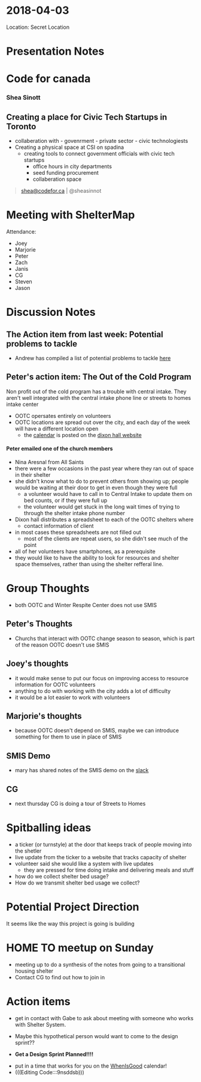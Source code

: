 # 2018-04-03
Location: Secret Location

# Presentation Notes
# Code for canada
### Shea Sinott

## Creating a place for Civic Tech Startups in Toronto
  + collaberation with
              - govenrment
              - private sector
              - civic technologiests
  + Creating a physical space at CSI on spadina
    - creating tools to connect government officials with civic tech startups
      * office hours in city departments
      * seed funding procurement
      * collaberation space

  > shea@codefor.ca | @sheasinnot

# Meeting with ShelterMap
Attendance:
  + Joey
  + Marjorie
  + Peter
  + Zach
  + Janis
  + CG
  + Steven
  + Jason

# Discussion Notes

## The Action item from last week: Potential problems to tackle
  + Andrew has compiled a list of potential problems to tackle [here](https://docs.google.com/document/d/1Ido5Dw8sICaHBUtI8UCXsQU0kKuxk6FYSI06FC6eKqg/edit#)

## Peter's action item: The Out of the Cold Program
Non profit out of the cold program has a trouble with central intake. They aren't well integrated with the central intake phone line or streets to homes intake center

  + OOTC opersates entirely on volunteers
  + OOTC locations are spread out over the city, and each day of the week will have a different location open
    - the [calendar](http://dixonhall.org/wp-content/uploads/2017/11/2017-2018-OOTC-Program-Prepares-for-Launch-Amid-Growing-Concerns-Surrounding-Capacity-Press-Release-Final-1.pdf) is posted on the [dixon hall website](https://dixonhall.org/housingservices/ootc/)
#### Peter emailed one of the church members
  + Nina Aresnal from All Saints
  + there were a few occasions in the past year where they ran out of space in their shelter
  + she didn't know what to do to prevent others from showing up; people would be waiting at their door to get in even though they were full
    - a volunteer would have to call in to Central Intake to update them on bed counts, or if they were full up
    - the volunteer would get stuck in the long wait times of trying to through the shelter intake phone number
  + Dixon hall distributes a spreadsheet to each of the OOTC shelters where
    - contact information of client
  + in most cases these spreadsheets are not filled out
    - most of the clients are repeat users, so she didn't see much of the point
  + all of her volunteers have smartphones, as a prerequisite
  + they would like to have the ability to look for resources and shelter space themselves, rather than using the shelter refferal line.

# Group Thoughts
  + both OOTC and Winter Respite Center does not use SMIS
## Peter's Thoughts
  + Churchs that interact with OOTC change season to season, which is part of the reason OOTC doesn't use SMIS
## Joey's thoughts
  + it would make sense to put our focus on improving access to resource information for OOTC volunteers
  + anything to do with working with the city adds a lot of difficulty
  + it would be a lot easier to work with volunteers
## Marjorie's thoughts
  + because OOTC doesn't depend on SMIS, maybe we can introduce something for them to use in place of SMIS
## SMIS Demo
 + mary has shared notes of the SMIS demo on the [slack](https://docs.google.com/document/d/1BkbQOFqPrqk4wOSjUBTXW3nKJz-4p_iWQosJLTrDCk0/edit)
## CG
  + next thursday CG is doing a tour of Streets to Homes

# Spitballing ideas
  + a ticker (or turnstyle) at the door that keeps track of people moving into the shetler
  + live update from the ticker to a website that tracks capacity of shelter
  + volunteer said she would like a system with live updates
    - they are pressed for time doing intake and delivering meals and stuff
  + how do we collect shelter bed usage?
  + How do we transmit shelter bed usage we collect?
# Potential Project Direction
It seems like the way this project is going is building

# HOME TO meetup on Sunday
  + meeting up to do a synthesis of the notes from going to a transitional housing shelter
  + Contact CG to find out how to join in 
# Action items
 + get in contact with Gabe to ask about meeting with someone who works with Shelter System.
 - Maybe this hypothetical person would want to come to the design sprint??
 + __Get a Design Sprint Planned!!!!__
  - put in a time that works for you on the [WhenIsGood](http://whenisgood.net/9ki779n) calendar!
  - (((Editing Code:::9nsddsb)))
